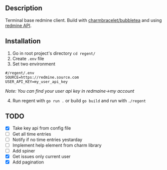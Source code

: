 ## Description
Terminal base redmine client. Build with [charmbracelet/bubbletea](https://github.com/charmbracelet/bubbletea) and using [redmine API](https://www.redmine.org/projects/redmine/wiki/rest_api).

## Installation
1. Go in root project's directory `cd regent/` 
2. Create `.env` file
3. Set two environment

```
#/regent/.env
SOURCE=https://redmine.source.com
USER_API_KEY=my_user_api_key   
```

*Note: You can find your user api key in redmaine->my account*

4. Run regent with `go run .` or build `go build` and run with `./regent`
## TODO
- [x] Take key api from config file
- [ ] Get all time entries 
- [ ] Notify if no time entries yestarday
- [ ] Implement help element from charm library
- [ ] Add spiner
- [x] Get issues only current user
- [x] Add pagination 

